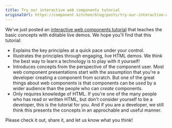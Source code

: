 ```yaml
---
title: Try our interactive web components tutorial
originalUrl: https://component.kitchen/blog/posts/try-our-interactive-web-components-tutorial
---
```


<p>
  We've just posted an
  <a href="https://component.kitchen/tutorial"
    >interactive web components tutorial</a
  >
  that teaches the basic concepts with editable live demos. We hope you'll find
  that this tutorial:
</p>
<ul>
  <li>Explains the key principles at a quick pace under your control.</li>
  <li>
    Illustrates the principles through engaging, live HTML demos. We think the
    best way to learn a technology is to play with it yourself!
  </li>
  <li>
    Introduces concepts from the perspective of the component user. Most web
    component presentations start with the assumption that you're a developer
    creating a component from scratch. But one of the great things about web
    components is that components can be <em>used</em> by a wider audience than
    the people who can <em>create</em> components.
  </li>
  <li>
    Only requires knowledge of HTML. If you're one of the many people who has
    read or written HTML, but don't consider yourself to be a developer, this is
    the tutorial for you. And if you are a developer, we still think this
    presents the concepts in an approchable and useful manner.
  </li>
</ul>
<p>Please check it out, share it, and let us know what you think!</p>

